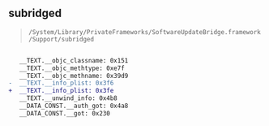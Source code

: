 ## subridged

> `/System/Library/PrivateFrameworks/SoftwareUpdateBridge.framework/Support/subridged`

```diff

   __TEXT.__objc_classname: 0x151
   __TEXT.__objc_methtype: 0xe7f
   __TEXT.__objc_methname: 0x39d9
-  __TEXT.__info_plist: 0x3f6
+  __TEXT.__info_plist: 0x3fe
   __TEXT.__unwind_info: 0x4b8
   __DATA_CONST.__auth_got: 0x4a8
   __DATA_CONST.__got: 0x230

```

